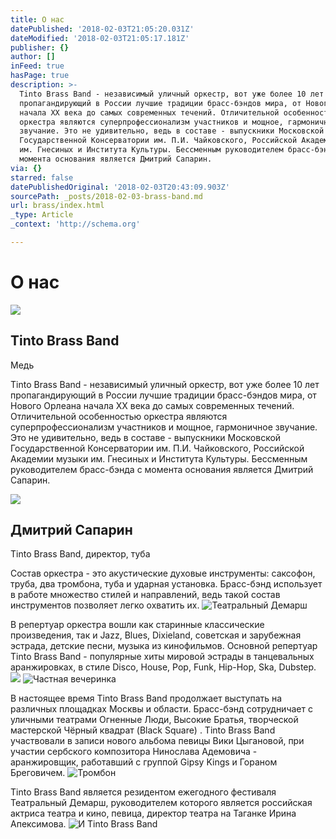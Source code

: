 ```yaml
---
title: О нас
datePublished: '2018-02-03T21:05:20.031Z'
dateModified: '2018-02-03T21:05:17.181Z'
publisher: {}
author: []
inFeed: true
hasPage: true
description: >-
  Tinto Brass Band - независимый уличный оркестр, вот уже более 10 лет
  пропагандирующий в России лучшие традиции брасс-бэндов мира, от Нового Орлеана
  начала XX века до самых современных течений. Отличительной особенностью
  оркестра являются суперпрофессионализм участников и мощное, гармоничное
  звучание. Это не удивительно, ведь в составе - выпускники Московской
  Государственной Консерватории им. П.И. Чайковского, Российской Академии музыки
  им. Гнесиных и Института Культуры. Бессменным руководителем брасс-бэнда с
  момента основания является Дмитрий Сапарин.
via: {}
starred: false
datePublishedOriginal: '2018-02-03T20:43:09.903Z'
sourcePath: _posts/2018-02-03-brass-band.md
url: brass/index.html
_type: Article
_context: 'http://schema.org'

---
```

# О нас

<article style=""><img src="https://the-grid-user-content.s3-us-west-2.amazonaws.com/b25727b4-94ad-4774-8c66-ffee986754e7.jpg" /><h1>Tinto Brass Band</h1><p>Медь</p></article>

Tinto Brass Band - независимый уличный оркестр, вот уже более 10 лет пропагандирующий в России лучшие традиции брасс-бэндов мира, от Нового Орлеана начала XX века до самых современных течений. Отличительной особенностью оркестра являются суперпрофессионализм участников и мощное, гармоничное звучание. Это не удивительно, ведь в составе - выпускники Московской Государственной Консерватории им. П.И. Чайковского, Российской Академии музыки им. Гнесиных и Института Культуры. Бессменным руководителем брасс-бэнда с момента основания является Дмитрий Сапарин.

<article style=""><img src="https://the-grid-user-content.s3-us-west-2.amazonaws.com/eedb26f6-cd9f-4915-b787-47adf3dfd38c.jpg" /><h1>Дмитрий Сапарин</h1><p>Tinto Brass Band, директор, туба</p></article>

Состав оркестра - это акустические духовые инструменты: саксофон, труба, два тромбона, туба и ударная установка. Брасс-бэнд использует в работе множество стилей и направлений, ведь такой состав инструментов позволяет легко охватить их.
![Театральный Демарш](https://the-grid-user-content.s3-us-west-2.amazonaws.com/d88fcc8f-8f61-4240-9e32-1324330593ca.jpg)

В репертуар оркестра вошли как старинные классические произведения, так и Jazz, Blues, Dixieland, советская и зарубежная эстрада, детские песни, музыка из кинофильмов. Основной репертуар Tinto Brass Band - популярные хиты мировой эстрады в танцевальных аранжировках, в стиле Disco, House, Pop, Funk, Hip-Hop, Ska, Dubstep.
![](https://the-grid-user-content.s3-us-west-2.amazonaws.com/48820a17-0c8d-4191-a5da-2c27790f163f.jpg)
![Частная вечеринка](https://the-grid-user-content.s3-us-west-2.amazonaws.com/eff4beae-ad3b-4ef9-b9b0-6fd0a6d5700c.jpg)

В настоящее время Tinto Brass Band продолжает выступать на различных площадках Москвы и области. Брасс-бэнд сотрудничает с уличными театрами Огненные Люди, Высокие Братья, творческой мастерской Чёрный квадрат (Black Square) . Tinto Brass Band участвовали в записи нового альбома певицы Вики Цыгановой, при участии сербского композитора Нинослава Адемовича - аранжировщик, работавший с группой Gipsy Kings и Гораном Бреговичем.
![Тромбон](https://the-grid-user-content.s3-us-west-2.amazonaws.com/cbc6699f-7fdd-4c93-a25e-d412488cbc20.jpg)

Tinto Brass Band является резидентом ежегодного фестиваля Театральный Демарш, руководителем которого является российская актриса театра и кино, певица, директор театра на Таганке Ирина Апексимова.
![И Tinto Brass Band](https://the-grid-user-content.s3-us-west-2.amazonaws.com/5de89c5b-eca5-41e5-83d3-3e80f111eb84.jpg)